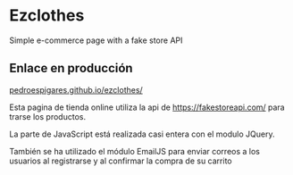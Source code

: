 # Ezclothes
Simple e-commerce page with a fake store API

## Enlace en producción
[pedroespigares.github.io/ezclothes/](https://pedroespigares.github.io/ezclothes/)

Esta pagina de tienda online utiliza la api de https://fakestoreapi.com/ para trarse los productos.

La parte de JavaScript está realizada casi entera con el modulo JQuery.

También se ha utilizado el módulo EmailJS para enviar correos a los usuarios al registrarse y al confirmar la compra de su carrito
